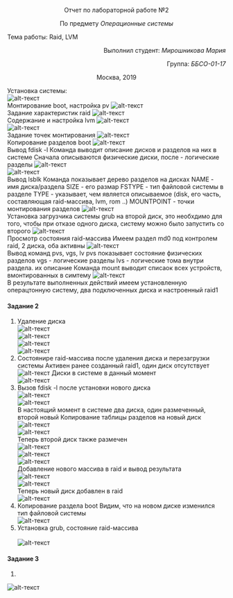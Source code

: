 <p align="center">Отчет по лабораторной работе №2</p>
<p align="center">По предмету <i>Операционные системы</i></p>

Тема работы:
Raid, LVM<br>

<p align="right"> Выполнил студент: <i>Мирошникова Мария</i></p>
<p align="right"> Группа: <i>ББСО-01-17</i></p>

<p align="center">Москва, 2019</p>

Установка системы:<br>
![alt-текст](https://raw.githubusercontent.com/m-lynn/mylab/master/lab_raid/images/01.PNG "Настроцка системы 1")<br>
Монтирование boot, настройка pv
![alt-текст](https://raw.githubusercontent.com/m-lynn/mylab/master/lab_raid/images/02.PNG "Настроцка системы 2")<br>
Задание характеристик raid
![alt-текст](https://raw.githubusercontent.com/m-lynn/mylab/master/lab_raid/images/03.PNG "Настроцка системы 3")<br>
Содержание и настройка lvm
![alt-текст](https://raw.githubusercontent.com/m-lynn/mylab/master/lab_raid/images/04.PNG "Настроцка системы 4")<br>
![alt-текст](https://raw.githubusercontent.com/m-lynn/mylab/master/lab_raid/images/05.PNG "Настроцка системы 5")<br>
Задание точек монтирования 
![alt-текст](https://raw.githubusercontent.com/m-lynn/mylab/master/lab_raid/images/06.PNG "Настроцка системы 6")<br>
Копирование разделов boot
![alt-текст](https://raw.githubusercontent.com/m-lynn/mylab/master/lab_raid/images/part1.2/1.PNG "Настроцка системы 7")<br>
Вывод fdisk -l
Команда выводит описание дисков и разделов на них в системе
Сначала описываются физические диски, после - логические разделы
![alt-текст](https://raw.githubusercontent.com/m-lynn/mylab/master/lab_raid/images/part1.2/2.1%20_fdisk_-l.PNG "Настроцка системы 8")<br>
![alt-текст](https://raw.githubusercontent.com/m-lynn/mylab/master/lab_raid/images/part1.2/2.2_fdisk_-l.PNG "Настроцка системы 9")<br>
Вывод lsblk 
Команда показывает дерево разделов на дисках
NAME - имя диска/раздела
SIZE - его размар
FSTYPE - тип файловой системы в разделе
TYPE - указывает, чем является описываемое (disk, его часть, составляющая raid-массива, lvm, rom ..)
MOUNTPOINT - точки монтирования разделов
![alt-текст](https://raw.githubusercontent.com/m-lynn/mylab/master/lab_raid/images/part1.2/3_lsblk.PNG "Настроцка системы 10")<br>
Установка загрузчика системы grub на второй диск, это необхдимо для того, чтобы при отказе одного диска, систему можно было запустить со второго
![alt-текст](https://raw.githubusercontent.com/m-lynn/mylab/master/lab_raid/images/part1.2/4_install_grub_2.PNG "Настроцка системы 11")<br>
Просмотр состояния raid-массива
Имеем раздел md0 под контролем raid, 2 диска, оба активны
![alt-текст](https://raw.githubusercontent.com/m-lynn/mylab/master/lab_raid/images/part1.2/5_cat.PNG.PNG "Настроцка системы 6")<br>
Вывод команд pvs, vgs, lv
pvs показывает состояние физических разделов
vgs - логические разделы
lvs - логические тома внутри раздела. их описание
Команда mount выводит списаок всех устройств, вмонтированных в симтему
![alt-текст](https://raw.githubusercontent.com/m-lynn/mylab/master/lab_raid/images/part1.2/6_pvs_vgs_lvs.PNG "Настроцка системы 6")<br>
В результате выполненных действий имеем установленную операцтонную систему, два подключенных диска и настроенный raid1

#### Задание 2
1. Удаление диска<br>
![alt-текст](https://raw.githubusercontent.com/m-lynn/mylab/master/lab_raid/images/part2/1.0.PNG "Задание 2")<br>
![alt-текст](https://raw.githubusercontent.com/m-lynn/mylab/master/lab_raid/images/part2/1.1.PNG "Задание 2")<br>
![alt-текст](https://raw.githubusercontent.com/m-lynn/mylab/master/lab_raid/images/part2/1.2.PNG "Задание 2")<br>
![alt-текст](https://raw.githubusercontent.com/m-lynn/mylab/master/lab_raid/images/part2/1.3.PNG "Задание 2")<br>
4. Состоянире raid-массива после удаления диска и перезагрузки системы
Активен ранее созданный raid1, один диск отсутствует<br>
![alt-текст](https://raw.githubusercontent.com/m-lynn/mylab/master/lab_raid/images/part2/4.1.PNG "Задание 2")
Диски в системе в данный момент<br>
![alt-текст](https://raw.githubusercontent.com/m-lynn/mylab/master/lab_raid/images/part2/4.2.PNG "Задание 2")<br>
6. Вызов fdisk -l после установки нового диска<br>
![alt-текст](https://raw.githubusercontent.com/m-lynn/mylab/master/lab_raid/images/part2/6.1_1.PNG "Задание 2")<br>
![alt-текст](https://raw.githubusercontent.com/m-lynn/mylab/master/lab_raid/images/part2/6.1_2.PNG "Задание 2")<br>
В настоящий момент в системе два диска, один размеченный, второй новый
Копирование таблицы разделов на новый диск<br>
![alt-текст](https://raw.githubusercontent.com/m-lynn/mylab/master/lab_raid/images/part2/6.2_1.PNG "Задание 2")<br>
![alt-текст](https://raw.githubusercontent.com/m-lynn/mylab/master/lab_raid/images/part2/6.2_2.PNG "Задание 2")<br>
Теперь второй диск также размечен<br>
![alt-текст](https://raw.githubusercontent.com/m-lynn/mylab/master/lab_raid/images/part2/6.3_1.PNG "Задание 2")<br>
![alt-текст](https://raw.githubusercontent.com/m-lynn/mylab/master/lab_raid/images/part2/6.3_1.PNG "Задание 2")<br>
![alt-текст](https://raw.githubusercontent.com/m-lynn/mylab/master/lab_raid/images/part2/6.3_1.PNG "Задание 2")<br>
Добавление нового массива в raid и вывод результата<br>
![alt-текст](https://raw.githubusercontent.com/m-lynn/mylab/master/lab_raid/images/part2/6.4-5.PNG "Задание 2")<br>
![alt-текст](https://raw.githubusercontent.com/m-lynn/mylab/master/lab_raid/images/part2/6.5.PNG "Задание 2")<br>
Теперь новый диск добавлен в raid<br>
![alt-текст](https://raw.githubusercontent.com/m-lynn/mylab/master/lab_raid/images/part2/6.5_2.PNG "Задание 2")<br>
7. Копирование раздела boot
Видим, что на новом диске изменился тип файловой системы<br>
![alt-текст](https://raw.githubusercontent.com/m-lynn/mylab/master/lab_raid/images/part2/7.PNG "Задание 2")<br>
8. Установка grub, состояние raid-массива<br><br>
![alt-текст](https://raw.githubusercontent.com/m-lynn/mylab/master/lab_raid/images/part1.2/1.PNG "Задание 2")<br>

#### Задание 3<br>
1.
![alt-текст](https://raw.githubusercontent.com/m-lynn/mylab/master/lab_raid/images/part1.2/1.PNG "Задание 3")




